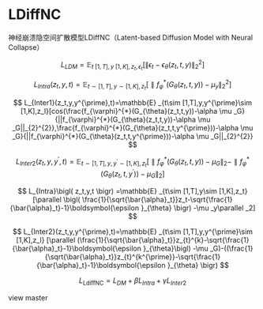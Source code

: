 # LDiffNC
神经崩溃隐空间扩散模型LDiffNC（Latent-based Diffusion Model with Neural Collapse）

$$
L_{LDM}=\mathbb{E} _{t~\left[ 1,T \right] ,y~\left[ 1,K \right] ,z_t,\epsilon _t}\left[ \left\| \epsilon _t-\epsilon _{\theta}\left( z_t,t,y \right) \right\| _{2}^{2} \right] 
$$

$$
L_{Intra}(z_t,y,t)=\mathbb{E} _{t\sim [1,T],y\sim [1,K],z_t}[\parallel f_{\varphi}^{*}(G_{\theta}(z_t,t,y))-\mu _y\parallel _{2}^{2}]
$$

$$
L_{Inter1}(z_t,y,y^{\prime},t)=\mathbb{E} _{t\sim [1,T],y,y^{\prime}\sim [1,K],z_l}[cos(\frac{f_{\varphi}^{*}(G_{\theta}(z_t,t,y))-\alpha \mu _G}{||f_{\varphi}^{*}(G_{\theta}(z_t,t,y))-\alpha \mu _G||_{2}^{2}},\frac{f_{\varphi}^{*}(G_{\theta}(z_t,t,y^{\prime}))-\alpha \mu _G}{||f_{\varphi}^{*}(G_{\theta}(z_t,t,y^{\prime}))-\alpha \mu _G||_{2}^{2}}
$$

$$
L_{Inter2}(z_t,y,y^{\prime},t)=\mathbb{E} _{t\sim [1,T],y,y^{\prime}\sim [1,K],z_t}[\parallel f_{\varphi}^{*}(G_{\theta}(z_t,t,y))-\mu _G\parallel _2-\parallel f_{\varphi}^{*}(G_{\theta}(z_t,t,y^{\prime}))-\mu _G\parallel _2]
$$

$$
L_{Intra}\bigl( z_t,y,t \bigr) =\mathbb{E} _{t\sim [1,T],y\sim [1,K],z_t}[\parallel \bigl( \frac{1}{\sqrt{\bar{\alpha}_t}}z_t-\sqrt{\frac{1}{\bar{\alpha}_t}-1}\boldsymbol{\epsilon }_{\theta} \bigr) -\mu _y\parallel _2]
$$

$$
L_{Inter2}(z_t,y,y^{\prime},t)=\mathbb{E} _{t\sim [1,T],y,y^{\prime}\sim [1,K],z_l}
[\parallel (\frac{1}{\sqrt{\bar{\alpha}_t}}z_{t}^{k}-\sqrt{\frac{1}{\bar{\alpha}_t}-1}\boldsymbol{\epsilon }_{\theta}\bigl) -\mu _G)-((\frac{1}{\sqrt{\bar{\alpha}_t}}z_{t}^{k^{\prime}}-\sqrt{\frac{1}{\bar{\alpha}_t}-1}\boldsymbol{\epsilon }_{\theta} \bigr)
$$

$$
L_{\mathrm{LdiffNC}}=L_{DM}+\beta L_{Intra}+\gamma L_{Inter2}
$$


view master
